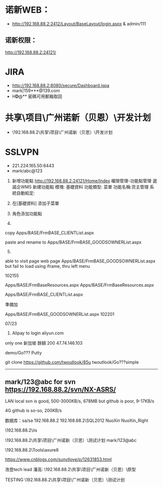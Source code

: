 

# 诺新WEB：
* http://192.168.88.2:2412/Layout/BaseLayout/login.aspx
& admin/111
## 诺新权限：
http://192.168.88.2:24121/

# JIRA
* http://192.168.88.2:8080/secure/Dashboard.jspa
* mark|159***@139.com
* H**D**@** 密碼可用郵箱取回


# 共享\项目\广州诺新（贝恩）\开发计划
* \\192.168.88.2\共享\项目\广州诺新（贝恩）\开发计划


# SSLVPN
* 221.224.165.50:6443
* mark/abc@123

1.  新增功能點
http://192.168.88.2:24121/Home/Index
權限管理-功能點管理
選 諾企WMS 
新建功能點
模塊: 基礎資料
功能類型: 菜單
功能名稱:货主管理
系統自動給定:

2. 在[基礎資料] 添加子菜單

3. 角色添加功能點
4. 
copy
Apps/BASE/FrmBASE_CLIENTList.aspx

paste and rename to
Apps/BASE/FrmBASE_GOODSOWNERList.aspx

5. 
able to visit page web page Apps/BASE/FrmBASE_GOODSOWNERList.aspx
but fail to load using iframe, thru left menu





102155



Apps/BASE/FrmBaseResources.aspx
Apps/BASE/FrmBaseResources.aspx

Apps/BASE/FrmBASE_CLIENTList.aspx


準備加

Apps/BASE/FrmBASE_GOODSOWNERList.aspx
102201





07/23
1. Alipay to login aliyun.com

only one 新加坡 
餘額 200
47.74.146.103

demo/Go???
Putty

git clone
https://github.com/twoutlook/85u
twoutlook/Go???simple

--------------------------------------------
mark/123@abc for
svn
https://192.168.88.2/svn/NX-ASRS/
------------------------------------------------

LAN
local svn is good, 500-3000KB/s, 678MB
but github is poor, 9-17KB/s

4G
github is so-so, 200KB/s





数据库：sa/sa
192.168.88.2
192.168.88.2\SQL2012
NuoXin
NuoXin_Right

\\192.168.88.2\iis

\\192.168.88.2\共享\项目\广州诺新（贝恩）\测试计划
mark/123@abc


\\192.168.88.2\Tools\axure8

https://www.cnblogs.com/sunyllove/p/12631853.html


浩登tech lead 潘高:
\\192.168.88.2\共享\项目\广州诺新（贝恩）\原型


TESTING
\\192.168.88.2\共享\项目\广州诺新（贝恩）\测试计划
